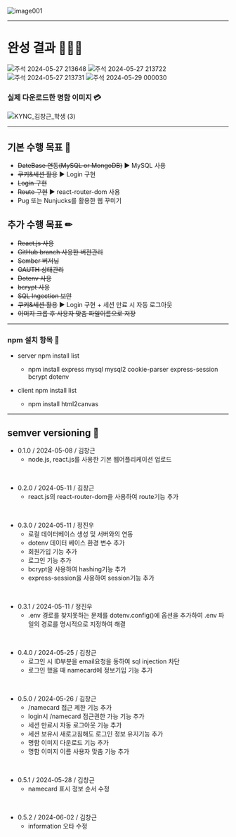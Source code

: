 ![image001](https://github.com/sckdrms/kyungwoon_business_card/assets/56631950/4b6d97f5-7f1a-487a-8e28-b1490cab60aa)
* * *
# 완성 결과 👨🏻‍💻
![주석 2024-05-27 213648](https://github.com/sckdrms/kyungwoon_business_card/assets/56631950/8da6b76b-3681-44f7-81eb-5c4f17f8bc47)
![주석 2024-05-27 213722](https://github.com/sckdrms/kyungwoon_business_card/assets/56631950/36d70291-6ce9-4dda-922a-2dfd1487177e)
![주석 2024-05-27 213731](https://github.com/sckdrms/kyungwoon_business_card/assets/56631950/ebbddb2d-2436-4089-a19b-a8e900554e08)
![주석 2024-05-29 000030](https://github.com/sckdrms/kyungwoon_business_card/assets/56631950/a66d6be0-ee8b-4e7b-b690-fc73a9a650ef)

### 실제 다운로드한 명함 이미지 💳
![KYNC_김창근_학생 (3)](https://github.com/sckdrms/kyungwoon_business_card/assets/56631950/d7975f9f-3452-4c37-b68b-4bc4d10fe3f9)

* * *

## 기본 수행 목표 📝 
  - ~~DateBase 연동(MySQL or MongoDB)~~ ▶ MySQL 사용
  - ~~쿠키&세션 활용~~ ▶ Login 구현
  - ~~Login 구현~~
  - ~~Route 구현~~ ▶ react-router-dom 사용
  - Pug 또는 Nunjucks를 활용한 웹 꾸미기

## 추가 수행 목표 ✏
  - ~~React.js 사용~~
  - ~~GitHub branch 사용한 버전관리~~
  - ~~Sember 버저닝~~
  - ~~OAUTH 상태관리~~
  - ~~Dotenv 사용~~
  - ~~bcrypt 사용~~
  - ~~SQL Ingection 보안~~
  - ~~쿠키&세션 활용~~ ▶ Login 구현 + 세션 만료 시 자동 로그아웃
  - ~~이미지 크롭 후 사용자 맞춤 파일이름으로 저장~~

* * *
### npm 설치 항목 📌
* server npm install list
  - npm install express mysql mysql2 cookie-parser express-session bcrypt dotenv
    
* client npm install list
  - npm install html2canvas
    
* * *
## semver versioning 📜

* 0.1.0 / 2024-05-08 / 김창근
  - node.js, react.js를 사용한 기본 웹어플리케이션 업로드
<br/>

* 0.2.0 / 2024-05-11 / 김창근
  - react.js의 react-router-dom을 사용하여 route기능 추가
<br/>

* 0.3.0 / 2024-05-11 / 정진우
  - 로컬 데이터베이스 생성 및 서버와의 연동
  - dotenv 데이터 베이스 환경 변수 추가
  - 회원가입 기능 추가
  - 로그인 기능 추가
  - bcrypt을 사용하여 hashing기능 추가
  - express-session을 사용하여 session기능 추가
<br/>

* 0.3.1 / 2024-05-11 / 정진우 
  - .env 경로를 찾지못하는 문제를 dotenv.config()에 옵션을 추가하여 .env 파일의 경로를 명시적으로 지정하여 해결
<br/>

* 0.4.0 / 2024-05-25 / 김창근 
  - 로그인 시 ID부분을 email요청을 동하여 sql injection 차단
  - 로그인 했을 때 namecard에 정보기입 기능 추가
<br/>

* 0.5.0 / 2024-05-26 / 김창근 
  - /namecard 접근 제한 기능 추가
  - login시 /namecard 접근권한 가능 기능 추가
  - 세션 만료시 자동 로그아웃 기능 추가
  - 세션 보유시 새로고침해도 로그인 정보 유지기능 추가
  - 명함 이미지 다운로드 기능 추가
  - 명함 이미지 이름 사용자 맞춤 기능 추가
<br/>

* 0.5.1 / 2024-05-28 / 김창근 
  - namecard 표시 정보 순서 수정
<br/>

* 0.5.2 / 2024-06-02 / 김창근 
  - information 오타 수정
<br/>

